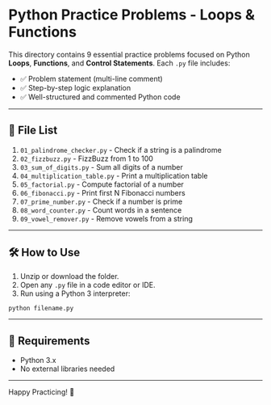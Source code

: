 # Python Practice Problems - Loops & Functions

This directory contains 9 essential practice problems focused on Python **Loops**, **Functions**, and **Control Statements**. Each `.py` file includes:

- ✅ Problem statement (multi-line comment)
- ✅ Step-by-step logic explanation
- ✅ Well-structured and commented Python code

---

## 📁 File List

1. `01_palindrome_checker.py` - Check if a string is a palindrome  
2. `02_fizzbuzz.py` - FizzBuzz from 1 to 100  
3. `03_sum_of_digits.py` - Sum all digits of a number  
4. `04_multiplication_table.py` - Print a multiplication table  
5. `05_factorial.py` - Compute factorial of a number  
6. `06_fibonacci.py` - Print first N Fibonacci numbers  
7. `07_prime_number.py` - Check if a number is prime  
8. `08_word_counter.py` - Count words in a sentence  
9. `09_vowel_remover.py` - Remove vowels from a string  

---

## 🛠 How to Use

1. Unzip or download the folder.
2. Open any `.py` file in a code editor or IDE.
3. Run using a Python 3 interpreter:

```bash
python filename.py
```

---

## 📘 Requirements

- Python 3.x
- No external libraries needed

---

Happy Practicing! 🚀
